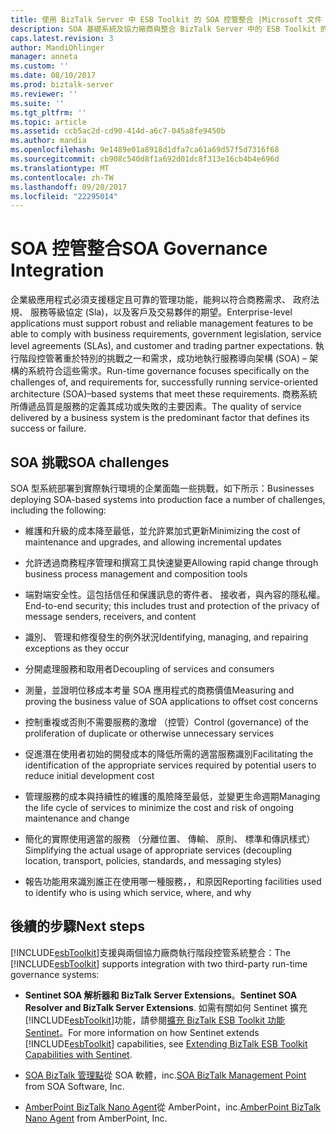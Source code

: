 ```yaml
---
title: 使用 BizTalk Server 中 ESB Toolkit 的 SOA 控管整合 |Microsoft 文件
description: SOA 基礎系統及協力廠商與整合 BizTalk Server 中的 ESB Toolkit 的挑戰的清單
caps.latest.revision: 3
author: MandiOhlinger
manager: anneta
ms.custom: ''
ms.date: 08/10/2017
ms.prod: biztalk-server
ms.reviewer: ''
ms.suite: ''
ms.tgt_pltfrm: ''
ms.topic: article
ms.assetid: ccb5ac2d-cd90-414d-a6c7-045a8fe9450b
ms.author: mandia
ms.openlocfilehash: 9e1489e01a8918d1dfa7ca61a69d57f5d7316f68
ms.sourcegitcommit: cb908c540d8f1a692d01dc8f313e16cb4b4e696d
ms.translationtype: MT
ms.contentlocale: zh-TW
ms.lasthandoff: 09/20/2017
ms.locfileid: "22295014"
---
```

# <a name="soa-governance-integration"></a><span data-ttu-id="08926-103">SOA 控管整合</span><span class="sxs-lookup"><span data-stu-id="08926-103">SOA Governance Integration</span></span>
<span data-ttu-id="08926-104">企業級應用程式必須支援穩定且可靠的管理功能，能夠以符合商務需求、 政府法規、 服務等級協定 (Sla)，以及客戶及交易夥伴的期望。</span><span class="sxs-lookup"><span data-stu-id="08926-104">Enterprise-level applications must support robust and reliable management features to be able to comply with business requirements, government legislation, service level agreements (SLAs), and customer and trading partner expectations.</span></span> <span data-ttu-id="08926-105">執行階段控管著重於特別的挑戰之一和需求，成功地執行服務導向架構 (SOA) – 架構的系統符合這些需求。</span><span class="sxs-lookup"><span data-stu-id="08926-105">Run-time governance focuses specifically on the challenges of, and requirements for, successfully running service-oriented architecture (SOA)–based systems that meet these requirements.</span></span> <span data-ttu-id="08926-106">商務系統所傳遞品質是服務的定義其成功或失敗的主要因素。</span><span class="sxs-lookup"><span data-stu-id="08926-106">The quality of service delivered by a business system is the predominant factor that defines its success or failure.</span></span>  

## <a name="soa-challenges"></a><span data-ttu-id="08926-107">SOA 挑戰</span><span class="sxs-lookup"><span data-stu-id="08926-107">SOA challenges</span></span>  
 <span data-ttu-id="08926-108">SOA 型系統部署到實際執行環境的企業面臨一些挑戰，如下所示：</span><span class="sxs-lookup"><span data-stu-id="08926-108">Businesses deploying SOA-based systems into production face a number of challenges, including the following:</span></span>  
  
-   <span data-ttu-id="08926-109">維護和升級的成本降至最低，並允許累加式更新</span><span class="sxs-lookup"><span data-stu-id="08926-109">Minimizing the cost of maintenance and upgrades, and allowing incremental updates</span></span>  
  
-   <span data-ttu-id="08926-110">允許透過商務程序管理和撰寫工具快速變更</span><span class="sxs-lookup"><span data-stu-id="08926-110">Allowing rapid change through business process management and composition tools</span></span>  
  
-   <span data-ttu-id="08926-111">端對端安全性。這包括信任和保護訊息的寄件者、 接收者，與內容的隱私權。</span><span class="sxs-lookup"><span data-stu-id="08926-111">End-to-end security; this includes trust and protection of the privacy of message senders, receivers, and content</span></span>  
  
-   <span data-ttu-id="08926-112">識別、 管理和修復發生的例外狀況</span><span class="sxs-lookup"><span data-stu-id="08926-112">Identifying, managing, and repairing exceptions as they occur</span></span>  
  
-   <span data-ttu-id="08926-113">分開處理服務和取用者</span><span class="sxs-lookup"><span data-stu-id="08926-113">Decoupling of services and consumers</span></span>  
  
-   <span data-ttu-id="08926-114">測量，並證明位移成本考量 SOA 應用程式的商務價值</span><span class="sxs-lookup"><span data-stu-id="08926-114">Measuring and proving the business value of SOA applications to offset cost concerns</span></span>  
  
-   <span data-ttu-id="08926-115">控制重複或否則不需要服務的激增 （控管）</span><span class="sxs-lookup"><span data-stu-id="08926-115">Control (governance) of the proliferation of duplicate or otherwise unnecessary services</span></span>  
  
-   <span data-ttu-id="08926-116">促進潛在使用者初始的開發成本的降低所需的適當服務識別</span><span class="sxs-lookup"><span data-stu-id="08926-116">Facilitating the identification of the appropriate services required by potential users to reduce initial development cost</span></span>  
  
-   <span data-ttu-id="08926-117">管理服務的成本與持續性的維護的風險降至最低，並變更生命週期</span><span class="sxs-lookup"><span data-stu-id="08926-117">Managing the life cycle of services to minimize the cost and risk of ongoing maintenance and change</span></span>  
  
-   <span data-ttu-id="08926-118">簡化的實際使用適當的服務 （分離位置、 傳輸、 原則、 標準和傳訊樣式）</span><span class="sxs-lookup"><span data-stu-id="08926-118">Simplifying the actual usage of appropriate services (decoupling location, transport, policies, standards, and messaging styles)</span></span>  
  
-   <span data-ttu-id="08926-119">報告功能用來識別誰正在使用哪一種服務，，和原因</span><span class="sxs-lookup"><span data-stu-id="08926-119">Reporting facilities used to identify who is using which service, where, and why</span></span>  

## <a name="next-steps"></a><span data-ttu-id="08926-120">後續的步驟</span><span class="sxs-lookup"><span data-stu-id="08926-120">Next steps</span></span>
 <span data-ttu-id="08926-121">[!INCLUDE[esbToolkit](../includes/esbtoolkit-md.md)]支援與兩個協力廠商執行階段控管系統整合：</span><span class="sxs-lookup"><span data-stu-id="08926-121">The [!INCLUDE[esbToolkit](../includes/esbtoolkit-md.md)] supports integration with two third-party run-time governance systems:</span></span>  
  
-   <span data-ttu-id="08926-122">**Sentinet SOA 解析器和 BizTalk Server Extensions**。</span><span class="sxs-lookup"><span data-stu-id="08926-122">**Sentinet SOA Resolver and BizTalk Server Extensions**.</span></span> <span data-ttu-id="08926-123">如需有關如何 Sentinet 擴充[!INCLUDE[esbToolkit](../includes/esbtoolkit-md.md)]功能，請參閱[擴充 BizTalk ESB Toolkit 功能 Sentinet](../technical-guides/extending-biztalk-esb-toolkit-capabilities-with-sentinet.md)。</span><span class="sxs-lookup"><span data-stu-id="08926-123">For more information on how Sentinet extends [!INCLUDE[esbToolkit](../includes/esbtoolkit-md.md)] capabilities, see [Extending BizTalk ESB Toolkit Capabilities with Sentinet](../technical-guides/extending-biztalk-esb-toolkit-capabilities-with-sentinet.md).</span></span>
  
-   <span data-ttu-id="08926-124">[SOA BizTalk 管理點](../esb-toolkit/soa-biztalk-management-point.md)從 SOA 軟體，inc.</span><span class="sxs-lookup"><span data-stu-id="08926-124">[SOA BizTalk Management Point](../esb-toolkit/soa-biztalk-management-point.md) from SOA Software, Inc.</span></span>  
  
-   <span data-ttu-id="08926-125">[AmberPoint BizTalk Nano Agent](../esb-toolkit/amberpoint-biztalk-nano-agent.md)從 AmberPoint，inc.</span><span class="sxs-lookup"><span data-stu-id="08926-125">[AmberPoint BizTalk Nano Agent](../esb-toolkit/amberpoint-biztalk-nano-agent.md) from AmberPoint, Inc.</span></span>